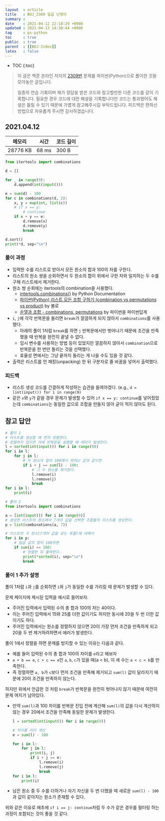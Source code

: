 ```yaml
---
layout  : article
title   : BOJ_2309 일곱 난쟁이
summary : 
date    : 2021-04-12 22:18:29 +0900
updated : 2021-04-13 14:30:44 +0900
tag     : ps-python
toc     : true
public  : true
parent  : [[BOJ-Index]]
latex   : false
---
```

* TOC
{:toc}

>이 글은 백준 온라인 저지의 [2309번](https://www.acmicpc.net/problem/2309) 문제를 파이썬(Python)으로 풀이한 것을 모아놓은 글입니다.
>
> 일종의 연습 기록이며 제가 정답을 받은 코드와 참고할만한 다른 코드를 같이 기록합니다. 필요한 경우 코드에 대한 해설을 기록합니다만 코드는 통과했어도 해설은 틀릴 수 있기 때문에 가볍게 참고해주시길 부탁드립니다. 피드백은 편하신 방법으로 자유롭게 주시면 감사하겠습니다.

## 2021.04.12

| 메모리    | 시간  | 코드 길이 |
| --------- | ----- | --------- |
| 28776 KB  | 68 ms | 300 B     |

```python
from itertools import combinations

d = []

for _ in range(9):
    d.append(int(input()))

e = sum(d) - 100
for c in combinations(d, 2):
    x, y = map(int, list(c))
    # if x == y:
        # continue
    if x + y == e:
        d.remove(x)
        d.remove(y)
        break

d.sort()
print(*d, sep="\n")
```

### 풀이 과정

* 입력한 수를 리스트로 받아서 모든 원소의 합과 100의 차를 구한다.
* 리스트의 원소 쌍을 순회하면서 두 원소의 합이 위에서 구한 차와 일치하는 두 수를 구해 리스트에서 제거한다.
* 원소 쌍 순회에는 itertools의 combination을 사용했다.
    * [intertools.combinations()](https://docs.python.org/3/library/itertools.html#itertools.combinations) by Python Documentation
    * [파이썬(Python) 리스트 모든 조합 구하기 (combination vs permutations vs product)](https://ourcstory.tistory.com/414) by 불로
    * [순열과 조합 - combinations, permutations](https://programmers.co.kr/learn/courses/4008/lessons/12836) by 파이썬을 파이썬답게
* `i`, `j`에 각각 반복문을 돌리면 `break`가 깔끔하게 되지 않아서 `combinations`를 사용했다.
    * 아래의 풀이 1처럼 `break`를 하면 `j` 반복문에서만 벗어나기 때문에 조건을 만족했을 때 반복을 완전히 끝낼 수 없다.
    * 임시 변수를 사용하는 방법 등이 있었지만 깔끔하지 않아서 `combination`으로 반복문을 한 번만 돌리는 것을 선택했다.
    * 효율성 면에서는 그냥 끝까지 돌리는 게 나을 수도 있을 것 같다.
* 출력은 리스트를 언 패킹(unpacking) 한 뒤 구분자로 줄 바꿈을 넣어서 출력했다.

### 피드백

* 리스트 생성 코드를 간결하게 작성하는 습관을 들여야겠다. (e.g., `d = [int(input()) for i in range(9)`
* 같은 `x`와 `y`가 같을 경우 문제가 발생할 수 있어 `if x == y: continue`를 넣어줬었는데 `combinations`는 동일한 값으로 조합을 만들지 않아 굳이 적지 않아도 된다.

## 참고 답안

```python
# 풀이 1
# 리스트를 생성할 때 먼저 정렬한다.
# 정렬하지 않으면 아래 반복문을 실행할 때 에러가 발생한다.
l = sorted(int(input()) for i in range(9))
for i in l:
    for j in l:
        # 두 원소의 합이 100에서 벗어난 값과 같으면
        if i + j == sum(l) - 100:
            # 그 두 원소를 제거한다.
            l.remove(i)
            l.remove(j)
            break
for i in l:
    print(i)

# 풀이 2
from itertools import combinations

a = [int(input()) for i in range(9)]
# 생성한 리스트의 원소에서 7개의 값을 선택한 조합들의 리스트를 생성한다.
p = list(combinations(a, 7))

# 리스트의 각 원소(7개의 값을 갖는 튜플)에 대해서
for i in p:
    # 일곱 값의 합이 100이면
    if sum(i) == 100:
        # 정렬한 뒤 출력한다.
        print(*sorted(i), sep="\n")
        break
```

### 풀이 1 추가 설명

풀이 1처럼 `i`과 `j`를 순회하면 `i`와 `j`가 동일한 수를 가리킬 때 문제가 발생할 수 있다.

문제 페이지에 제시된 입력을 예시로 들어보자.

* 주어진 입력에서 입력된 수의 총 합과 100의 차는 40이다.
* 이는 주어진 입력에서 15와 25를 더한 값이기도 하지만 동시에 20을 두 번 더한 값이기도 하다.
* 주어진 입력에서는 원소를 정렬하지 않으면 20이 가장 먼저 조건을 만족하게 되고 20을 두 번 제거하려하면서 에러가 발생한다.

풀이 1에서 정렬을 하면 문제를 방지할 수 있는 이유는 다음과 같다.

* 예를 들어 입력된 수의 총 합과 100의 차이를 `e`라고 해보자
* `a + b == e`, `c + c == e`인 `a`, `b`, `c`가 있을 때(a < b), 이 세 수는 `a < c < b`를 만족한다.
* 즉 정렬하면 `a, b`가 `c`보다 먼저 조건을 만족해 제거되고 `sum(l)` 값이 달라지기 때문에 20이 조건을 만족하지 않는다.

하지만 위에서 언급한 것 처럼 `break`가 반복문을 완전히 벗어나지 않기 때문에 여전히 문제 여지가 남아있다.

* 만약 `sum(l)`과 100 차이를 반복문 진입 전에 계산해 `sum(l)`의 값을 다시 계산하지 않는 경우 20에서 조건을 만족해 동일한 문제가 발생한다.

    ```python
    l = sorted(int(input()) for i in range(9))

    # 차이를 미리 계산
    e = sum(l) - 100

    for i in l:
        for j in l:
            print(i, j)
            if i + j == e:
                l.remove(i)
                l.remove(j)
                break
    for i in l:
        print(i)
    ```

* 남은 원소 중 두 수를 더하거나 자기 자신을 두 번 더했을 때 새로운 `sum(l) - 100`과 값이 같아지는 원소가 존재할 수 있다.

위와 같은 이유로 애초에 `if i == j: continue`처럼 두 수가 같은 경우를 필터링 하는 과정이 포함되는 것이 좋을 것 같다.
